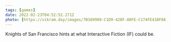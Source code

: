 ```yaml
---
tags: [games]
date: 2022-02-23T04:52:52.271Z
photo: [https://vikram.day/images/7B169989-C1D9-428F-A0FE-C174FE41BF8A.png]
---
```

Knights of San Francisco hints at what Interactive Fiction (IF) could be.